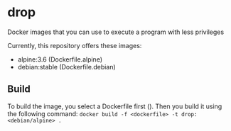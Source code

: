 drop
===
Docker images that you can use to execute a program with less
privileges

Currently, this repository offers these images:

* alpine:3.6 (Dockerfile.alpine)
* debian:stable (Dockerfile.debian)

## Build
To build the image, you select a Dockerfile first (<dockerfile>).
Then you build it using the following command: ```docker build -f <dockerfile> -t drop:<debian/alpine> .```